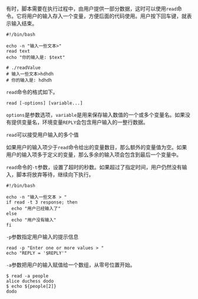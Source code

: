 有时，脚本需要在执行过程中，由用户提供一部分数据，这时可以使用`read`命令。它将用户的输入存入一个变量，方便后面的代码使用。用户按下回车键，就表示输入结束。

```shell
#!/bin/bash

echo -n "输入一些文本>"
read text
echo "你的输入是: $text"

# ./readValue
# 输入一些文本>hdhdh
# 你的输入是: hdhdh
```

`read`命令的格式如下。

```
read [-options] [variable...]
```

`options`是参数选项，`variable`是用来保存输入数值的一个或多个变量名。如果没有提供变量名，环境变量`REPLY`会包含用户输入的一整行数据。

`read`可以接受用户输入的多个值

如果用户的输入项少于`read`命令给出的变量数目，那么额外的变量值为空。如果用户的输入项多于定义的变量，那么多余的输入项会包含到最后一个变量中。

`read`命令的`-t`参数，设置了超时的秒数。如果超过了指定时间，用户仍然没有输入，脚本将放弃等待，继续向下执行。

```shell
#!/bin/bash

echo -n "输入一些文本 > "
if read -t 3 response; then
  echo "用户已经输入了"
else
  echo "用户没有输入"
fi
```

`-p`参数指定用户输入的提示信息

```
read -p "Enter one or more values > "
echo "REPLY = '$REPLY'"
```

`-a`参数把用户的输入赋值给一个数组，从零号位置开始。

```
$ read -a people
alice duchess dodo
$ echo ${people[2]}
dodo
```
